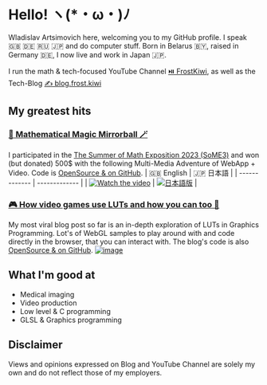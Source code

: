 # Hello! ヽ(*・ω・)ﾉ
Wladislav Artsimovich here, welcoming you to my GitHub profile. I speak 🇬🇧 🇩🇪 🇷🇺 🇯🇵 and do computer stuff.
Born in Belarus 🇧🇾, raised in Germany 🇩🇪, I now live and work in Japan 🇯🇵.

I run the math & tech-focused YouTube Channel [⏯️ FrostKiwi](https://www.youtube.com/@FrostKiwi), as well as the Tech-Blog [✍️ blog.frost.kiwi](https://blog.frost.kiwi)
## My greatest hits
### [🔮 Mathematical Magic Mirrorball 🪄](https://mirrorball.frost.kiwi/)
I participated in the [The Summer of Math Exposition 2023 (SoME3)](https://some.3b1b.co/) and won (but donated) 500$ with the following Multi-Media Adventure of WebApp + Video. Code is [OpenSource & on GitHub](https://github.com/FrostKiwi/Mirrorball).
| 🇬🇧 English | 🇯🇵 日本語 |
| ------------- | ------------- |
| [![Watch the video](https://img.youtube.com/vi/rJPKTCdk-WI/0.jpg)](https://www.youtube.com/watch?v=rJPKTCdk-WI)  | [![日本語版](https://img.youtube.com/vi/cmZcnhFycw8/0.jpg)](https://www.youtube.com/watch?v=cmZcnhFycw8)  |
### [🎮 How video games use LUTs and how you can too 🧮](https://blog.frost.kiwi/WebGL-LUTS-made-simple/)
My most viral blog post so far is an in-depth exploration of LUTs in Graphics Programming. Lot's of WebGL samples to play around with and code directly in the browser, that you can interact with. The blog's code is also [OpenSource & on GitHub](https://github.com/FrostKiwi/treasurechest).
[![image](https://github.com/user-attachments/assets/9b76317a-51cd-4a41-b158-71692ef29e0f)](https://blog.frost.kiwi/WebGL-LUTS-made-simple/)

## What I'm good at
- Medical imaging
- Video production
- Low level & C programming
- GLSL & Graphics programming

## Disclaimer
Views and opinions expressed on Blog and YouTube Channel are solely my own and do not reflect those of my employers.
